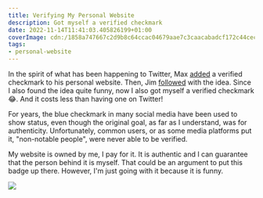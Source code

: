 ```yaml
---
title: Verifying My Personal Website
description: Got myself a verified checkmark
date: 2022-11-14T11:41:03.405826199+01:00
coverImage: cdn:/1858a747667c2d9b8c64ccac04679aae7c3caacabadcf172c44ceca288aaae7b
tags:
- personal-website
---
```


In the spirit of what has been happening to Twitter, Max [added](https://twitter.com/mxbck/status/1590809274808147990) a verified checkmark to his personal website. Then, Jim [followed](https://blog.jim-nielsen.com/2022/verified-personal-website/) with the idea. Since I also found the idea quite funny, now I also got myself a verified checkmark 😂. And it costs less than having one on Twitter!

For years, the blue checkmark in many social media have been used to show status, even though the original goal, as far as I understand, was for authenticity. Unfortunately, common users, or as some media platforms put it, "non-notable people", were never able to be verified.

My website is owned by me, I pay for it. It is authentic and I can guarantee that the person behind it is myself. That could be an argument to put this badge up there. However, I'm just going with it because it is funny.

![](cdn:/1858a747667c2d9b8c64ccac04679aae7c3caacabadcf172c44ceca288aaae7b?class=fw)
